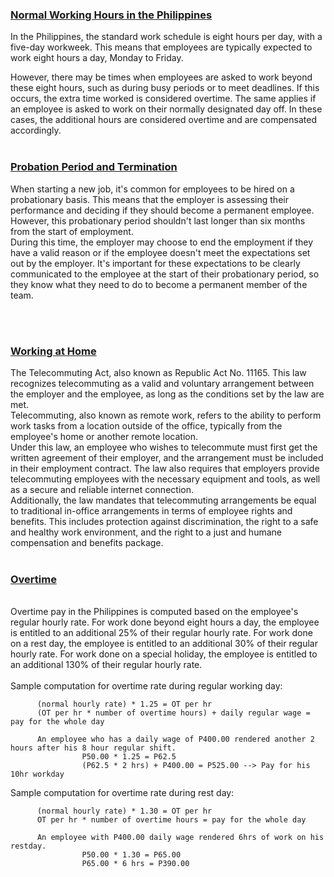 ### <a href="https://blr.dole.gov.ph/2014/12/11/book-iii-conditions-of-employment/"> Normal Working Hours in the Philippines </a>

In the Philippines, the standard work schedule is eight hours per day, with a five-day workweek. This means that employees are typically expected to work eight hours a day, Monday to Friday. <br>

However, there may be times when employees are asked to work beyond these eight hours, such as during busy periods or to meet deadlines. If this occurs, the extra time worked is considered overtime. The same applies if an employee is asked to work on their normally designated day off. In these cases, the additional hours are considered overtime and are compensated accordingly.
<br><br>

### <a href="https://blr.dole.gov.ph/2014/12/11/book-vi-post-employment/"> Probation Period and Termination </a>

When starting a new job, it's common for employees to be hired on a probationary basis. This means that the employer is assessing their performance and deciding if they should become a permanent employee. However, this probationary period shouldn't last longer than six months from the start of employment.
<br>
During this time, the employer may choose to end the employment if they have a valid reason or if the employee doesn't meet the expectations set out by the employer. It's important for these expectations to be clearly communicated to the employee at the start of their probationary period, so they know what they need to do to become a permanent member of the team.

<br><br>


### <a href="https://www.dole.gov.ph/php_assets/uploads/2019/04/DO-202-19-Implementing-Rules-and-Reulations-of-Republic-Act-No.-11165-otherwise-known-as-the-Telecommuting-Act.pdf"> Working at Home </a>

The Telecommuting Act, also known as Republic Act No. 11165. This law recognizes telecommuting as a valid and voluntary arrangement between the employer and the employee, as long as the conditions set by the law are met. <br>
Telecommuting, also known as remote work, refers to the ability to perform work tasks from a location outside of the office, typically from the employee's home or another remote location.<br>
Under this law, an employee who wishes to telecommute must first get the written agreement of their employer, and the arrangement must be included in their employment contract. The law also requires that employers provide telecommuting employees with the necessary equipment and tools, as well as a secure and reliable internet connection.<br>
Additionally, the law mandates that telecommuting arrangements be equal to traditional in-office arrangements in terms of employee rights and benefits. This includes protection against discrimination, the right to a safe and healthy work environment, and the right to a just and humane compensation and benefits package.
<br><br>


### <a href="https://blr.dole.gov.ph/2014/12/11/book-iii-conditions-of-employment/"> Overtime </a>
<br>
Overtime pay in the Philippines is computed based on the employee's regular hourly rate. For work done beyond eight hours a day, the employee is entitled to an additional 25% of their regular hourly rate. For work done on a rest day, the employee is entitled to an additional 30% of their regular hourly rate. For work done on a special holiday, the employee is entitled to an additional 130% of their regular hourly rate.<br><br>
Sample computation for overtime rate during regular working day: <br>

          (normal hourly rate) * 1.25 = OT per hr
          (OT per hr * number of overtime hours) + daily regular wage = pay for the whole day
          
          An employee who has a daily wage of P400.00 rendered another 2 hours after his 8 hour regular shift.
                    P50.00 * 1.25 = P62.5
                    (P62.5 * 2 hrs) + P400.00 = P525.00 --> Pay for his 10hr workday
                    

Sample computation for overtime rate during rest day:<br>

          (normal hourly rate) * 1.30 = OT per hr
          OT per hr * number of overtime hours = pay for the whole day
          
          An employee with P400.00 daily wage rendered 6hrs of work on his restday.
                    P50.00 * 1.30 = P65.00
                    P65.00 * 6 hrs = P390.00
         
<br><br>
